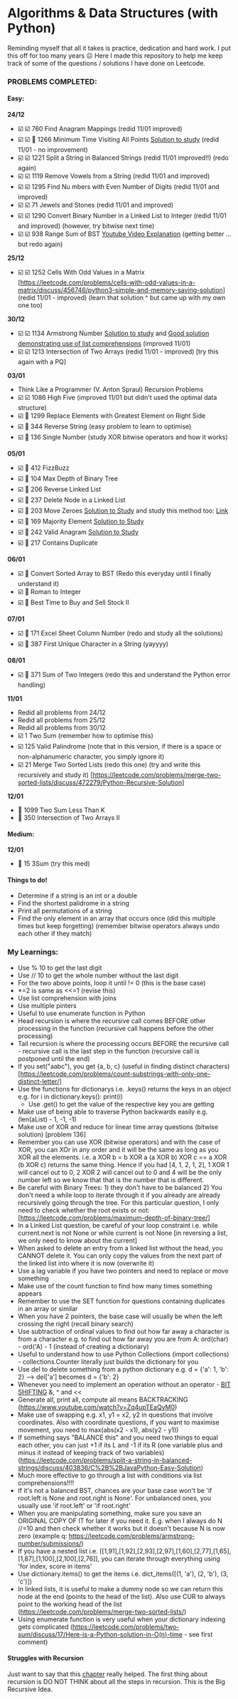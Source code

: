 # Algorithms & Data Structures (with Python)
Reminding myself that all it takes is practice, dedication and hard work. I put this off for too many years ☹️ Here I made this repository to help me keep track of some of the questions / solutions I have done on Leetcode.

### PROBLEMS COMPLETED:
#### Easy:
**24/12**
- :ballot_box_with_check: :ballot_box_with_check: 760 Find Anagram Mappings (redid 11/01 improved)
- :ballot_box_with_check: :ballot_box_with_check: :black_square_button: 1266 Minimum Time Visiting All Points [Solution to study](https://leetcode.com/problems/minimum-time-visiting-all-points/discuss/436317/python-3-Easy-peasy-lemon-squeezy) (redid 11/01 - no improvement)
- :ballot_box_with_check: :ballot_box_with_check: 1221 Split a String in Balanced Strings (redid 11/01 improved!!) (redo again)
- :ballot_box_with_check: :ballot_box_with_check: 1119 Remove Vowels from a String (redid 11/01 and improved)
- :ballot_box_with_check: :ballot_box_with_check: 1295 Find Nu  mbers with Even Number of Digits (redid 11/01 and improved)
- :ballot_box_with_check: :ballot_box_with_check: 71 Jewels and Stones (redid 11/01 and improved)
- :ballot_box_with_check: :ballot_box_with_check: 1290 Convert Binary Number in a Linked List to Integer (redid 11/01 and improved) (however, try bitwise next time)
- :ballot_box_with_check: :ballot_box_with_check: 938 Range Sum of BST [Youtube Video Explanation](https://www.youtube.com/watch?v=FMFytleZRWA) (getting better ... but redo again)

**25/12**
- :ballot_box_with_check: :ballot_box_with_check: 1252 Cells With Odd Values in a Matrix [https://leetcode.com/problems/cells-with-odd-values-in-a-matrix/discuss/456746/python3-simple-and-memory-saving-solution] (redid 11/01 - improved)
(learn that solution ^ but came up with my own one too)

**30/12**
- :ballot_box_with_check: :ballot_box_with_check: 1134 Armstrong Number [Solution to study](https://leetcode.com/problems/armstrong-number/discuss/455073/Python-3-90) and
[Good solution demonstrating use of list comprehensions](https://leetcode.com/problems/armstrong-number/discuss/455393/Python3-One-liner-beats-98) (improved 11/01)
- :ballot_box_with_check: :ballot_box_with_check: 1213 Intersection of Two Arrays (redid 11/01 - improved) [try this again with a PQ]

**03/01**
- Think Like a Programmer (V. Anton Spraul) Recursion Problems
- :ballot_box_with_check: :ballot_box_with_check: 1086 High Five (improved 11/01 but didn't used the optimal data structure)
- :ballot_box_with_check: :black_square_button: 1299 Replace Elements with Greatest Element on Right Side
- :ballot_box_with_check: :black_square_button: 344 Reverse String (easy problem to learn to optimise)
- :ballot_box_with_check: :black_square_button: 136 Single Number (study XOR bitwise operators and how it works)

**05/01**
- :ballot_box_with_check: :black_square_button: 412 FizzBuzz
- :ballot_box_with_check: :black_square_button: 104 Max Depth of Binary Tree
- :ballot_box_with_check: :black_square_button: 206 Reverse Linked List
- :ballot_box_with_check: :black_square_button: 237 Delete Node in a Linked List
- :ballot_box_with_check: :black_square_button: 203 Move Zeroes [Solution to Study](https://leetcode.com/problems/move-zeroes/discuss/391025/2-methods-for-python-simple-code) and study this method too: [Link](https://leetcode.com/problems/move-zeroes/discuss/72012/Python-short-in-place-solution-with-comments)
- :ballot_box_with_check: :black_square_button: 169 Majority Element [Solution to Study](https://leetcode.com/problems/majority-element/discuss/51712/Python-different-solutions-dictionary-bit-manipulation-sorting-divide-and-conquer-brute-force-etc)
- :ballot_box_with_check: :black_square_button: 242 Valid Anagram [Solution to Study](https://leetcode.com/problems/valid-anagram/discuss/66499/Python-solutions-(sort-and-dictionary))
- :ballot_box_with_check: :black_square_button: 217 Contains Duplicate

**06/01**
- :ballot_box_with_check: :black_square_button: Convert Sorted Array to BST (Redo this everyday until I finally understand it)
- :ballot_box_with_check: :black_square_button: Roman to Integer
- :ballot_box_with_check: :black_square_button: Best Time to Buy and Sell Stock II 

**07/01**
- :ballot_box_with_check: :black_square_button: 171 Excel Sheet Column Number (redo and study all the solutions)
- :ballot_box_with_check: :black_square_button: 387 First Unique Character in a String (yayyyy)

**08/01**
- :ballot_box_with_check: :black_square_button: 371 Sum of Two Integers (redo this and understand the Python error handling)

**11/01**
- Redid all problems from 24/12
- Redid all problems from 25/12
- Redid all problems from 30/12
- :ballot_box_with_check: 1 Two Sum (remember how to optimise this)
- :ballot_box_with_check: 125 Valid Palindrome (note that in this version, if there is a space or non-alphanumeric character, you simply ignore it)
- :ballot_box_with_check: 21 Merge Two Sorted Lists (redo this one) (try and write this recursively and study it) [https://leetcode.com/problems/merge-two-sorted-lists/discuss/472279/Python-Recursive-Solution]

**12/01**
- :black_square_button: 1099 Two Sum Less Than K
- :black_square_button: 350 Intersection of Two Arrays II

#### Medium:
**12/01**
- :black_square_button: 15 3Sum (try this med)

#### Things to do!
- Determine if a string is an int or a double
- Find the shortest palidrome in a string
- Print all permutations of a string
- Find the only element in an array that occurs once (did this multiple times but keep forgetting) (remember bitwise operators always undo each other if they match)

### My Learnings:
- Use % 10 to get the last digit
- Use // 10 to get the whole number without the last digit 
- For the two above points, loop it until != 0 (this is the base case)
- *=2 is same as <<=1 (revise this)
- Use list comprehension with joins
- Use multiple pinters
- Useful to use enumerate function in Python
- Head recursion is where the recursive call comes BEFORE other processing in the function (recursive call happens before the other processing)
- Tail recursion is where the processing occurs BEFORE the recursive call - recursive call is the last step in the function (recursive call is postponed until the end)
- If you set("aabc"), you get {a, b, c} (useful in finding distinct characters) [https://leetcode.com/problems/count-substrings-with-only-one-distinct-letter/]
- Use the functions for dictionarys i.e. .keys() returns the keys in an object e.g. 
        for i in dictionary.keys():
            print(i)
    - Use .get() to get the value of the respective key you are getting
- Make use of being able to traverse Python backwards easily e.g. (len(aList) - 1, -1, -1)
- Make use of XOR and reduce for linear time array questions (bitwise solution) [problem 136]
- Remember you can use XOR (bitwise operators) and with the case of XOR, you can XOr in any order and it will be the same as long as you XOR all the elements.
i.e. a XOR b = b XOR a
(a XOR b) XOR c == a XOR (b XOR c) returns the same thing. Hence if you had [4, 1, 2, 1, 2], 1 XOR 1 will cancel out to 0, 2 XOR 2 will cancel out to 0 and 4 will be the only number left so we know that that is the number that is different. 
- Be careful with Binary Trees: 1) they don't have to be balanced 2) You don't need a while loop to iterate through it if you already are already recursively going through the tree. For this particular question, I only need to check whether the root exists or not: [https://leetcode.com/problems/maximum-depth-of-binary-tree/]
- In a Linked List question, be careful of your loop constraint i.e. while current.next is not None or while current is not None [in reversing a list, we only need to know about the current]
- When asked to delete an entry from a linked list without the head, you CANNOT delete it. You can only copy the values from the next part of the linked list into where it is now (overwrite it)
- Use a lag variable if you have two pointers and need to replace or move something
- Make use of the count function to find how many times something appears
- Remember to use the SET function for questions containing duplicates in an array or similar
- When you have 2 pointers, the base case will usually be when the left crossing the right (recall binary search)
- Use subtraction of ordinal values to find out how far away a character is from a character e.g. to find out how far away you are from A: ord(char) - ord('A) - 1 (instead of creating a dictionary)
- Useful to understand how to use Python Collections (import collections) - collections.Counter literally just builds the dictionary for you
- Use del to delete something from a python dictionary e.g. d = {'a': 1, 'b': 2} --> del['a'] becomes d = {'b': 2}
- Whenever you need to implement an operation without an operator - [BIT SHIFTING](https://www.youtube.com/watch?v=qq64FrA2UXQ) &, ^ and <<
- Generate all, print all, compute all means BACKTRACKING (https://www.youtube.com/watch?v=Zq4upTEaQyM0)
- Make use of swapping e.g. x1, y1 = x2, y2 in questions that involve coordinates. Also with coordinate questions, if you want to maximise movement, you need to max(abs(x2 - x1), abs(y2 - y1))
- If something says "BALANCE this" and you need two things to equal each other, you can just +1 if its L and -1 if its R (one variable plus and minus it instead of keeping track of two variables)
(https://leetcode.com/problems/split-a-string-in-balanced-strings/discuss/403836/C%2B%2BJavaPython-Easy-Solution)
- Much more effective to go through a list with conditions via list comprehensions!!!!
- If it's not a balanced BST, chances are your base case won't be 'if root.left is None and root.right is None'. For unbalanced ones, you usually use 'if root.left' or 'if root.right'
- When you are manipulating something, make sure you save an ORIGINAL COPY OF IT for later if you need it. E.g. when I always do N //=10 and then check whether it works but it doesn't because 
N is now zero (example q: https://leetcode.com/problems/armstrong-number/submissions/)
- If you have a nested list i.e. [[1,91],[1,92],[2,93],[2,97],[1,60],[2,77],[1,65],[1,87],[1,100],[2,100],[2,76]], you can iterate through everything using 'for index, score in items'
- Use dictionary.items() to get the items i.e. dict_items([(1, 'a'), (2, 'b'), (3, 'c')])
- In linked lists, it is useful to make a dummy node so we can return this node at the end (points to the head of the list). Also use CUR to always point to the working head of the list (https://leetcode.com/problems/merge-two-sorted-lists/)
- Using enumerate function is very useful when your dictionary indexing gets complicated (https://leetcode.com/problems/two-sum/discuss/17/Here-is-a-Python-solution-in-O(n)-time - see first comment)

#### Struggles with Recursion
Just want to say that this [chapter](https://nostarch.com/download/samples/TLAP_ch6.pdf) really helped.
The first thing about recursion is DO NOT THINK about all the steps in recursion. This is the Big Recursive Idea.
